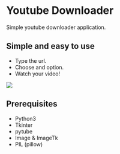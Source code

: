 <h1>Youtube Downloader</h1>
Simple youtube downloader application.

<h2>Simple and easy to use</h2>
<ul>
  <li>Type the url.</li>
  <li>Choose and option.</li>
  <li>Watch your video!</li>
</ul>

<img src="/main/Media/main.png"/>

<h2>Prerequisites</h2>
<ul>
  <li>Python3</li>
  <li>Tkinter</li>
  <li>pytube</li>
  <li>Image & ImageTk</li>
  <li>PIL (pillow)</li>
</ul>

